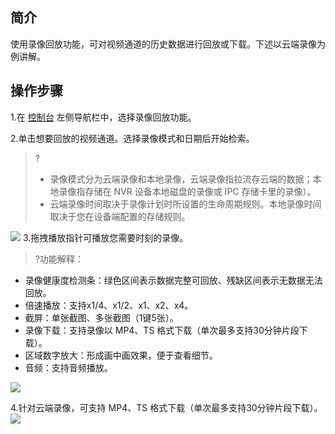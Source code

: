 ## 简介

使用录像回放功能，可对视频通道的历史数据进行回放或下载。下述以云端录像为例讲解。

## 操作步骤

1.在 [控制台](https://tcloud.woa.com/document/product/1344/83408?!editLang=zh&!preview) 左侧导航栏中，选择录像回放功能。

2.单击想要回放的视频通道。选择录像模式和日期后开始检索。

> ?
>
> - 录像模式分为云端录像和本地录像，云端录像指拉流存云端的数据；本地录像指存储在 NVR 设备本地磁盘的录像或 IPC 存储卡里的录像）。
> - 云端录像时间取决于录像计划时所设置的生命周期规则。本地录像时间取决于您在设备端配置的存储规则。

![](https://qcloudimg.tencent-cloud.cn/raw/3595395c98be7c83f7eb2c9c5cd77054.png)
3.拖拽播放指针可播放您需要时刻的录像。

>?功能解释：
- 录像健康度检测条：绿色区间表示数据完整可回放、残缺区间表示无数据无法回放。
- 倍速播放：支持x1/4、x1/2、x1、x2、x4。
- 截屏：单张截图、多张截图（1键5张）。
- 录像下载：支持录像以 MP4、TS 格式下载（单次最多支持30分钟片段下载）。
- 区域数字放大：形成画中画效果，便于查看细节。
- 音频：支持音频播放。

![](https://qcloudimg.tencent-cloud.cn/raw/e9d4f17550b164b8d1fc353f7683e828.png)

4.针对云端录像，可支持 MP4、TS 格式下载（单次最多支持30分钟片段下载）。
![](https://qcloudimg.tencent-cloud.cn/raw/c116b9344820ac5ef48e0dd37932f6cf.png)
